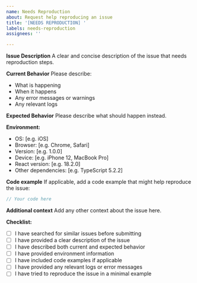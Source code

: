 ```yaml
---
name: Needs Reproduction
about: Request help reproducing an issue
title: '[NEEDS REPRODUCTION] '
labels: needs-reproduction
assignees: ''

---
```


**Issue Description**
A clear and concise description of the issue that needs reproduction steps.

**Current Behavior**
Please describe:
- What is happening
- When it happens
- Any error messages or warnings
- Any relevant logs

**Expected Behavior**
Please describe what should happen instead.

**Environment:**
- OS: [e.g. iOS]
- Browser: [e.g. Chrome, Safari]
- Version: [e.g. 1.0.0]
- Device: [e.g. iPhone 12, MacBook Pro]
- React version: [e.g. 18.2.0]
- Other dependencies: [e.g. TypeScript 5.2.2]

**Code example**
If applicable, add a code example that might help reproduce the issue:

```javascript
// Your code here
```

**Additional context**
Add any other context about the issue here.

**Checklist:**
- [ ] I have searched for similar issues before submitting
- [ ] I have provided a clear description of the issue
- [ ] I have described both current and expected behavior
- [ ] I have provided environment information
- [ ] I have included code examples if applicable
- [ ] I have provided any relevant logs or error messages
- [ ] I have tried to reproduce the issue in a minimal example 
